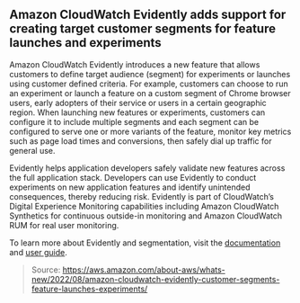 ## Amazon CloudWatch Evidently adds support for creating target customer segments for feature launches and experiments

Amazon CloudWatch Evidently introduces a new feature that allows customers to define target audience (segment) for experiments or launches using customer defined criteria. For example, customers can choose to run an experiment or launch a feature on a custom segment of Chrome browser users, early adopters of their service or users in a certain geographic region. When launching new features or experiments, customers can configure it to include multiple segments and each segment can be configured to serve one or more variants of the feature, monitor key metrics such as page load times and conversions, then safely dial up traffic for general use.

Evidently helps application developers safely validate new features across the full application stack. Developers can use Evidently to conduct experiments on new application features and identify unintended consequences, thereby reducing risk. Evidently is part of CloudWatch’s Digital Experience Monitoring capabilities including Amazon CloudWatch Synthetics for continuous outside-in monitoring and Amazon CloudWatch RUM for real user monitoring.

To learn more about Evidently and segmentation, visit the [documentation](https://docs.aws.amazon.com/AmazonCloudWatch/latest/monitoring/CloudWatch-Evidently-segments.html) and [user guide](https://docs.aws.amazon.com/AmazonCloudWatch/latest/monitoring/CloudWatch-Evidently.html).

> Source: https://aws.amazon.com/about-aws/whats-new/2022/08/amazon-cloudwatch-evidently-customer-segments-feature-launches-experiments/